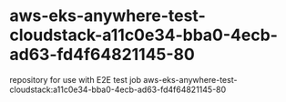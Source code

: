 # aws-eks-anywhere-test-cloudstack-a11c0e34-bba0-4ecb-ad63-fd4f64821145-80
repository for use with E2E test job aws-eks-anywhere-test-cloudstack:a11c0e34-bba0-4ecb-ad63-fd4f64821145-80

